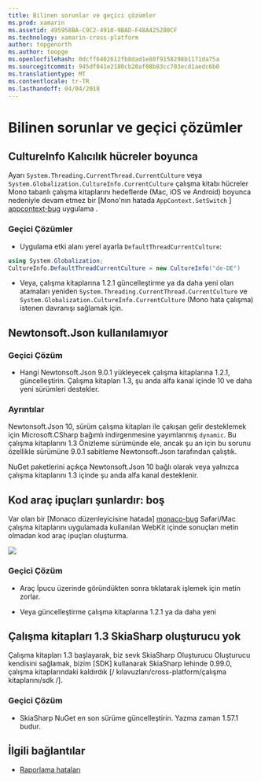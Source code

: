 ```yaml
---
title: Bilinen sorunlar ve geçici çözümler
ms.prod: xamarin
ms.assetid: 495958BA-C9C2-4910-9BAD-F48A425208CF
ms.technology: xamarin-cross-platform
author: topgenorth
ms.author: toopge
ms.openlocfilehash: 0dcff6402612fb8dad1e80f9158298b1171da75a
ms.sourcegitcommit: 945df041e2180cb20af08b83cc703ecd1aedc6b0
ms.translationtype: MT
ms.contentlocale: tr-TR
ms.lasthandoff: 04/04/2018
---
```

# <a name="known-issues--workarounds"></a>Bilinen sorunlar ve geçici çözümler

## <a name="persistence-of-cultureinfo-across-cells"></a>CultureInfo Kalıcılık hücreler boyunca

Ayarı `System.Threading.CurrentThread.CurrentCulture` veya `System.Globalization.CultureInfo.CurrentCulture` çalışma kitabı hücreler Mono tabanlı çalışma kitaplarını hedeflerde (Mac, iOS ve Android) boyunca nedeniyle devam etmez bir [Mono'nın hatada `AppContext.SetSwitch` ] [ appcontext-bug] uygulama .

### <a name="workarounds"></a>Geçici Çözümler

* Uygulama etki alanı yerel ayarla `DefaultThreadCurrentCulture`:
```csharp
using System.Globalization;
CultureInfo.DefaultThreadCurrentCulture = new CultureInfo("de-DE")
```

* Veya, çalışma kitaplarına 1.2.1 güncelleştirme ya da daha yeni olan atamaları yeniden `System.Threading.CurrentThread.CurrentCulture` ve `System.Globalization.CultureInfo.CurrentCulture` (Mono hata çalışma) istenen davranışı sağlamak için.

## <a name="unable-to-use-newtonsoftjson"></a>Newtonsoft.Json kullanılamıyor

### <a name="workaround"></a>Geçici Çözüm

* Hangi Newtonsoft.Json 9.0.1 yükleyecek çalışma kitaplarına 1.2.1, güncelleştirin.
  Çalışma kitapları 1.3, şu anda alfa kanal içinde 10 ve daha yeni sürümleri destekler.

### <a name="details"></a>Ayrıntılar

Newtonsoft.Json 10, sürüm çalışma kitapları ile çakışan gelir desteklemek için Microsoft.CSharp bağımlı indirgenmesine yayımlanmış `dynamic`. Bu çalışma kitaplarını 1.3 Önizleme sürümünde ele, ancak şu an için bu sorunu özellikle sürümüne 9.0.1 sabitleme Newtonsoft.Json tarafından çalıştık.

NuGet paketlerini açıkça Newtonsoft.Json 10 bağlı olarak veya yalnızca çalışma kitaplarını 1.3 içinde şu anda alfa kanal desteklenir.

## <a name="code-tooltips-are-blank"></a>Kod araç ipuçları şunlardır: boş

Var olan bir [Monaco düzenleyicisine hatada] [ monaco-bug] Safari/Mac çalışma kitaplarını uygulamada kullanılan WebKit içinde sonuçları metin olmadan kod araç ipuçları oluşturma.

![](general-images/monaco-signature-help-bug.png)

### <a name="workaround"></a>Geçici Çözüm

* Araç İpucu üzerinde göründükten sonra tıklatarak işlemek için metin zorlar.

* Veya güncelleştirme çalışma kitaplarına 1.2.1 ya da daha yeni

[appcontext-bug]: https://bugzilla.xamarin.com/show_bug.cgi?id=54448
[monaco-bug]: https://github.com/Microsoft/monaco-editor/issues/408

## <a name="skiasharp-renderers-are-missing-in-workbooks-13"></a>Çalışma kitapları 1.3 SkiaSharp oluşturucu yok

Çalışma kitapları 1.3 başlayarak, biz sevk SkiaSharp Oluşturucu Oluşturucu kendisini sağlamak, bizim [SDK] kullanarak SkiaSharp lehinde 0.99.0, çalışma kitaplarındaki kaldırdık [/ kılavuzları/cross-platform/çalışma kitaplarını/sdk /].

### <a name="workaround"></a>Geçici Çözüm

* SkiaSharp NuGet en son sürüme güncelleştirin. Yazma zaman 1.57.1 budur.

## <a name="related-links"></a>İlgili bağlantılar

- [Raporlama hataları](~/tools/workbooks/install.md#reporting-bugs)
